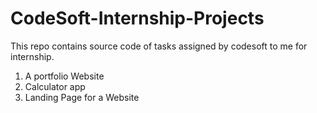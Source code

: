 # CodeSoft-Internship-Projects
This repo contains source code of tasks assigned by codesoft to me for internship.

1. A portfolio Website
2. Calculator app
3. Landing Page for a Website
